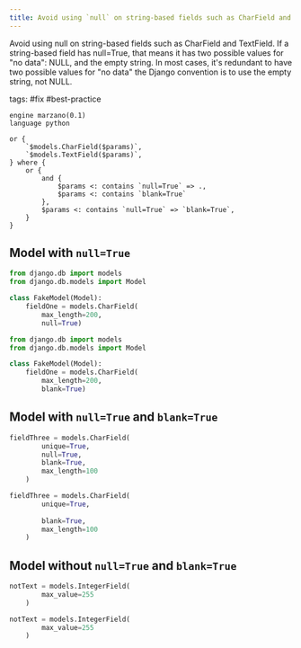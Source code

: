 ```yaml
---
title: Avoid using `null` on string-based fields such as CharField and TextField
---
```


Avoid using null on string-based fields such as CharField and TextField. If a string-based field has null=True, that means it has two possible values for "no data": NULL, and the empty string. In most cases, it's redundant to have two possible values for "no data" the Django convention is to use the empty string, not NULL.


tags: #fix #best-practice

```grit
engine marzano(0.1)
language python

or {
    `$models.CharField($params)`,
    `$models.TextField($params)`,
} where {
    or {
        and {
            $params <: contains `null=True` => .,
            $params <: contains `blank=True`
        },
        $params <: contains `null=True` => `blank=True`,
    }
}
```

## Model with `null=True`

```python
from django.db import models
from django.db.models import Model

class FakeModel(Model):
    fieldOne = models.CharField(
        max_length=200,
        null=True)
```

```python
from django.db import models
from django.db.models import Model

class FakeModel(Model):
    fieldOne = models.CharField(
        max_length=200,
        blank=True)
```

## Model with `null=True` and `blank=True`

```python
fieldThree = models.CharField(
        unique=True,
        null=True,
        blank=True,
        max_length=100
    )
```

```python
fieldThree = models.CharField(
        unique=True,
        
        blank=True,
        max_length=100
    )
```

## Model without `null=True` and `blank=True`

```python
notText = models.IntegerField(
        max_value=255
    )
```

```python
notText = models.IntegerField(
        max_value=255
    )
```
